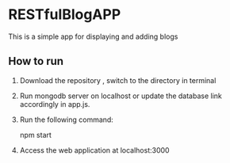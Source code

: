 # RESTfulBlogAPP

This is a simple app for displaying and adding blogs

## How to run

1. Download the repository , switch to the directory in terminal

2. Run mongodb server on localhost or update the database link accordingly in app.js.

3. Run the following command:

    npm start

4. Access the web application at localhost:3000